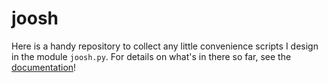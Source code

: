 # joosh

Here is a handy repository to collect any little convenience scripts I design in the module `joosh.py`. For details on what's in there so far, see the [documentation](https://nbviewer.jupyter.org/github/Joshkking/joosh/blob/main/Joosh%20Documentation.ipynb)!
